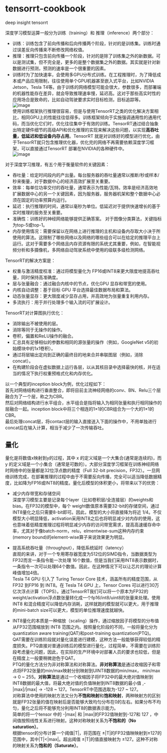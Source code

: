 # tensorrt-cookbook
deep insight tensorrt    

深度学习模型运算一般分为训练（training）和 推理（inference）两个部分：   
* 训练：训练包含了前向传播和后向传播两个阶段，针对的是训练集。训练时通过误差反向传播来不断修改网络权值。  
* 推理：推理只包含前向传播一个阶段，针对的是除了训练集之外的新数据。可以是测试集，但不完全是，更多的是整个数据集之外的数据。其实就是针对新数据进行预测，预测的速率是一个很重要的因素。  
* 训练时为了加快速率，会使用多GPU分布式训练。在工程推理时，为了降低成本或产品应用限制，往往使用单个GPU机器甚至嵌入式平台，比如NVIDIA Jetson，Tesla T4等。由于训练的网络模型可能会很大，参数很多，而部署端的机器性能存在差异，就会导致推理速率慢，延迟高。这对于那些高实时性的应用场合是致命的，比如自动驾驶要求实时目标检测，目标追踪等。  
![image](https://github.com/lix19937/tensorrt-cookbook/assets/38753233/e96015e2-0f49-4b05-8c32-574b8ebba9cf)   
使用训练框架执行推理很容易，但是与使用TensorRT之类的优化解决方案相比，相同GPU上的性能往往低得多。训练框架倾向于实施强调通用性的通用代码，而当优化它们时，优化往往集中于有效的训练。TensorRT通过结合抽象出特定硬件细节的高级API和优化推理的实现来解决这些问题，以实现**高吞吐量，低延迟和低设备内存占用**。TensorRT 就是对训练好的模型进行优化，由于TensorRT就只包含推理优化器，优化完的网络不再需要依赖深度学习框架，可以直接通过TensorRT 部署在NVIDIA的各种硬件中。     
![image](https://github.com/lix19937/tensorrt-cookbook/assets/38753233/9d12d383-09c4-4b3a-b9c0-77208f0dc84f)

对于深度学习推理，有五个用于衡量软件的关键因素：   
* 吞吐量：给定时间段内的产出量。每台服务器的吞吐量通常以推断/秒或样本/秒来衡量，对于数据中心的经济高效扩展至关重要。   
* 效率：每单位功率交付的吞吐量，通常表示为性能/瓦特。效率是经济高效地扩展数据中心的另一个关键因素，因为服务器，服务器机架和整个数据中心必须在固定的功率预算内运行。   
* 延迟：执行推理的时间，通常以毫秒为单位。低延迟对于提供快速增长的基于实时推理的服务至关重要。    
* 准确性：训练好的神经网络能够提供正确答案。 对于图像分类算法，关键指标为top-5或top-1。 
* 内存使用情况：需要保留以在网络上进行推理的主机和设备内存取大小决于所使用的算法。这限制了哪些网络以及网络的哪些组合可以在给定的推理平台上运行。这对于需要多个网络且内存资源有限的系统尤其重要，例如，在智能视频分析和多摄像机，多网络自动驾驶系统中使用的级联多级检测网络。    

TensorRT的解决方案是：    
* 权重与激活精度校准：通过将模型量化为 FP16或INT8来更大限度地提高吞吐量，同时保持高准确度。   
* 层与张量融合：通过融合内核中的节点，优化GPU 显存和带宽的使用。   
* 内核自动调整：基于目标 GPU 平台选择最佳数据布局和算法。   
* 动态张量显存：更大限度减少显存占用，并高效地为张量重复利用内存。   
* 多流执行：用于并行处理多个输入流的可扩展设计。    

TensorRT对计算图执行优化：  
* 消除输出不被使用的层。
* 消除等同于无操作的操作。
* 卷积，偏置和ReLU操作的融合。
* 汇总具有足够相似的参数和相同的源张量的操作（例如，GoogleNet v5的初始模块中的1x1卷积）。
* 通过将层输出定向到正确的最终目的地来合并串联图层（例如，消除concat）。
* 在构建阶段会在虚拟数据上运行各层，以从其核目录中选择最快的核，并在适当的情况下执行权重预格式化和内存优化。

以一个典型的inception block为例，优化过程如下：    
首先对网络结构进行垂直整合，即将目前主流神经网络的conv、BN、Relu三个层融合为了一个层，称之为CBR。    
然后对网络结构进行水平组合，水平组合是指将输入为相同张量和执行相同操作的层融合一起。inception block中将三个相连的1×1的CBR组合为一个大的1×1的CBR。   
最后处理concat层，将contact层的输入直接送入下面的操作中，不用单独进行concat后在输入计算，相当于减少了一次传输吞吐。 

## 量化    
量化是将数值x映射到y的过程，其中 x 的定义域是一个大集合(通常是连续的)，而 y 的定义域是一个小集合（通常是可数的）。大部分深度学习框架在训练神经网络时网络中的张量都是32位浮点数的精度（Full 32-bit precision，FP32）。一旦网络训练完成，在部署推理的过程中由于不需要反向传播，完全可以适当降低数据精度，比如降为FP16或INT8的精度。量化后模型的体积更小，将带来以下的优势：

* 减少内存带宽和存储空间  
深度学习模型主要是记录每个layer（比如卷积层/全连接层）的weights和bias。在FP32的模型中，每个 weight数值原本需要32-bit的存储空间，通过INT8量化之后只需要8-bit即可。因此，模型的大小将直接降为将近 1/4。不仅模型大小明显降低，activation采用INT8之后也将明显减少对内存的使用，这也意味着低精度推理过程将明显减少内存的访问带宽需求，提高高速缓存命中率，尤其对于像batch-norm，relu，elmentwise-sum这种内存约束(memory bound)的element-wise算子来说效果更为明显。

* 提高系统吞吐量（throughput），降低系统延时（latency）   
直观的来讲，对于一个专用寄存器宽度为512位的SIMD指令，当数据类型为FP32而言一条指令能一次处理 16个数值，但是当我们采用INT8表示数据时，一条指令一次可以处理64个数值。因此，在这种情况下可以让芯片的理论计算峰值增加4倍。   
Tesla T4 GPU 引入了 Turing Tensor Core 技术，涵盖所有的精度范围，从 FP32 到FP16 到 INT8。在 Tesla T4 GPU 上，Tensor Cores 可以进行30万亿次浮点计算（TOPS）。通过TensorRT我们可以将一个原本为FP32的weight/activation浮点数张量转化成一个fp16/int8/uint8的张量来处理。使用 INT8 和混合精度可以降低内存消耗，这样就跑的模型就可以更大，用于推理的mini-batch size可以更大，模型的单位推理速度就越快。   

* INT8量化的本质是一种缩放（scaling）操作，通过缩放因子将模型的分布值从FP32范围缩放到 INT8 范围之内。按照量化阶段的不同，一般将量化分为quantization aware training(QAT)和post-training quantization(PTQ)。QAT需要在训练阶段就对量化误差进行建模，这种方法一般能够获得较低的精度损失。PTQ直接对普通训练后的模型进行量化，过程简单，不需要在训练阶段考虑量化问题，因此，在实际的生产环境中对部署人员的要求也较低，但是在精度上一般要稍微逊色于QAT。  
PTQ的量化方法分为非对称算法和对称算法。**非对称算法**是通过收缩因子和零点将FP32张量的min/max映射分别映射到UINT8数据的min/max， min/max -> 0 ~ 255。**对称算法**是通过一个收缩因子将FP32中的最大绝对值映射到INT8数据的最大值，将最大绝对值的负值映射到INT8数据的最小值 ,-|max|/|max| -> -128 ~ 127。TensorRT中范围选取为-127 ~ 127。  
对称算法中使用的映射方法又分为**不饱和映射**和**饱和映射**，两种映射方的区别就是FP32张量的值在映射后是否能够大致均匀分布在0的左右。如果分布不均匀，量化之后将不能够充分利用INT8的数据表示能力。   
简单的将一个tensor 中的 -|max| 和 |max|的FP32值映射到-127和 127 ，中间值按照线性关系进行映射。这种对称映射关系为**不饱和的（No saturation）**。   
根据tensor的分布计算一个阈值|T|，将范围在 ±|T|的FP32值映映射到±127的范围中，其中|T|<|max|。超出阈值 ±|T|的值直接映射为 ±127。这种不对称的映射关系为**饱和的（Saturate）**。


